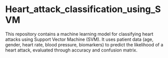 # Heart_attack_classification_using_SVM
This repository contains a machine learning model for classifying heart attacks using Support Vector Machine (SVM). It uses patient data (age, gender, heart rate, blood pressure, biomarkers) to predict the likelihood of a heart attack, evaluated through accuracy and confusion matrix.
